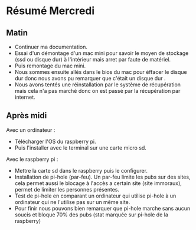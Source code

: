 # Résumé Mercredi 

## Matin

- Continuer ma documentation.
- Essai d'un démontage d'un mac mini pour savoir le moyen de stockage (ssd ou disque dur) à l'intérieur mais arret par faute de matériel.
- Puis remontage du mac mini.
- Nous sommes ensuite allés dans le bios du mac pour éffacer le disque dur donc nous avons pu remarquer que c'était un disque dur .
- Nous avons tentés une réinstallation par le système de récupération mais cela n'a pas marché donc on est passé par la récupération par internet.

## Après midi 

Avec un ordinateur :

- Télécharger l'OS du raspberry pi.
- Puis l'installer avec le terminal sur une carte micro sd.

Avec le raspberry pi :
- Mettre la carte sd dans le raspberry puis le configurer.
- Installation de pi-hole (par-feu). Un par-feu limite les pubs sur des sites, cela permet aussi le blocage à l'accès a certain site (site immoraux), permet de limiter les personnes présentes.
- Test de pi-hole en comparant un ordinateur qui utilise pi-hole à un ordinateur qui ne l'utilise pas sur un même site.
- Pour finir nous pouvons bien remarquer que pi-hole marche sans aucun soucis et bloque 70% des pubs (stat marquée sur pi-hole de la raspberry)